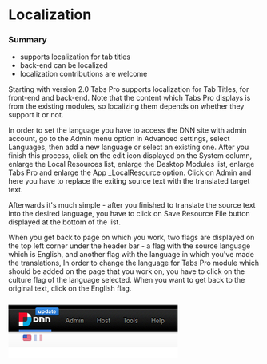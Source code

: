 # Localization

### **Summary**

* supports localization for tab titles
* back-end can be localized
* localization contributions are welcome

Starting with version 2.0 Tabs Pro supports localization for Tab Titles, for front-end and back-end. Note that the content which Tabs Pro displays is from the existing modules, so localizing them depends on whether they support it or not.

In order to set the language you have to access the DNN site with admin account, go to the Admin menu option in Advanced settings, select Languages, then add a new language or select an existing one. After you finish this process, click on the edit icon displayed on the System column, enlarge the Local Resources list, enlarge the Desktop Modules list, enlarge Tabs Pro and enlarge the App \_LocalResource option. Click on Admin and here you have to replace the exiting source text with the translated target text.

Afterwards it's much simple - after you finished to translate the source text into the desired language, you have to click on Save Resource File button displayed at the bottom of the list.

When you get back to page on which you work, two flags are displayed on the top left corner under the header bar - a flag with the source language which is English, and another flag with the language in which you've made the translations, In order to change the language for Tabs Pro module which should be added on the page that you work on, you have to click on the culture flag of the language selected. When you want to get back to the original text, click on the English flag.

### ![](/tabs-pro/assets/flag.jpg)



